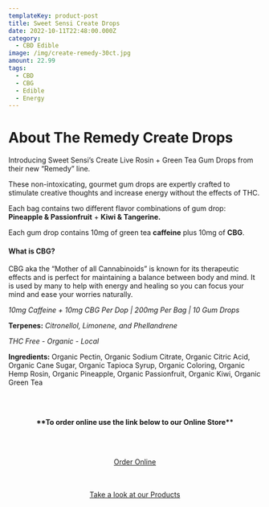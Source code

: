 ```yaml
---
templateKey: product-post
title: Sweet Sensi Create Drops
date: 2022-10-11T22:48:00.000Z
category:
  - CBD Edible
image: /img/create-remedy-30ct.jpg
amount: 22.99
tags:
  - CBD
  - CBG
  - Edible
  - Energy
---
```

# **About The Remedy Create Drops**

Introducing Sweet Sensi’s Create Live Rosin + Green Tea Gum Drops from their new “Remedy” line.

These non-intoxicating, gourmet gum drops are expertly crafted to stimulate creative thoughts and increase energy without the effects of THC.

Each bag contains two different flavor combinations of gum drop: **Pineapple & Passionfruit** + **Kiwi & Tangerine.**

Each gum drop contains 10mg of green tea **caffeine** plus 10mg of **CBG**.

#### What is CBG?

CBG aka the “Mother of all Cannabinoids” is known for its therapeutic effects and is perfect for maintaining a balance between body and mind. It is used by many to help with energy and healing so you can focus your mind and ease your worries naturally.

*10mg Caffeine + 10mg CBG Per Dop | 200mg Per Bag | 10 Gum Drops*

**Terpenes:** *Citronellol, Limonene, and Phellandrene*

*THC Free - Organic - Local*

**Ingredients:** Organic Pectin, Organic Sodium Citrate, Organic Citric Acid, Organic Cane Sugar, Organic Tapioca Syrup, Organic Coloring, Organic Hemp Rosin, Organic Pineapple, Organic Passionfruit, Organic Kiwi, Organic Green Tea

<br><br>

<Center>

**\*\*To order online use the link below to our Online Store\*\***

<br><br>

<Center><a class="link-view-more-products" target="_blank" href="https://capitalcbd.shop/shop-online/">Order Online</a></

<br><br><br>

<Center><a class="link-view-more-products" target="_blank" href="https://capitalamericanshaman.com/products">Take a look at our Products</a></Center>

<br><br>